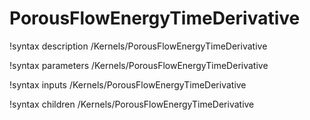 <!-- MOOSE Documentation Stub: Remove this when content is added. -->

# PorousFlowEnergyTimeDerivative
!syntax description /Kernels/PorousFlowEnergyTimeDerivative

!syntax parameters /Kernels/PorousFlowEnergyTimeDerivative

!syntax inputs /Kernels/PorousFlowEnergyTimeDerivative

!syntax children /Kernels/PorousFlowEnergyTimeDerivative
